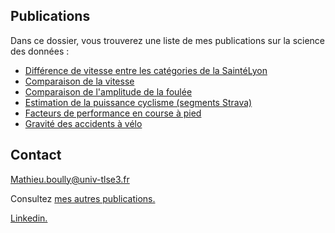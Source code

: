 ## Publications

Dans ce dossier, vous trouverez une liste de mes publications sur la science des données :

- [Différence de vitesse entre les catégories de la SaintéLyon](https://mathieuboully-datascience.000webhostapp.com/realisations/anova-saintelyon.html)
- [Comparaison de la vitesse](https://mathieuboully-datascience.000webhostapp.com/realisations/comparaison-vitesse-newbalance-vaporfly.html)
- [Comparaison de l'amplitude de la foulée](https://mathieuboully-datascience.000webhostapp.com/realisations/comparaison-longueur-foulee-newbalance-vaporfly.html)
- [Estimation de la puissance cyclisme (segments Strava)](https://mathieuboully-datascience.000webhostapp.com/realisations/modele-predictif-puissance-cyclisme.html)
- [Facteurs de performance en course à pied](https://mathieuboully-datascience.000webhostapp.com/realisations/facteurs-de-performance-en-course-a-pied.pdf)
- [Gravité des accidents à vélo](https://mathieuboully-datascience.000webhostapp.com/realisations/acp-bike-crash.html)

## Contact

Mathieu.boully@univ-tlse3.fr

Consultez [mes autres publications.](https://mathieuboully-datascience.000webhostapp.com/publications/)

[Linkedin.](https://www.linkedin.com/in/mathieu-boully-61b910175/)
